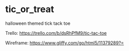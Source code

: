 # tic_or_treat
halloween themed tick tack toe

Trello:
https://trello.com/b/dsRhPfM9/tic-tac-toe

Wireframe:
https://www.gliffy.com/go/html5/11379289?=
